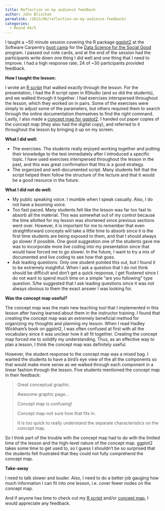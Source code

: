 ```yaml
---
title: Reflection on my audience feedback
author: John Blischak
permalink: /2013/06/reflection-on-my-audience-feedback/
categories:
  - Round 04/5
---
```

I taught a ~50 minute session covering the R package [ggplot2][1] at the Software Carpentry [boot camp][2] for the [Data Science for the Social Good][3] program. I passed out note cards, and at the end of the session had the participants write down one thing I did well and one thing that I need to improve. I had a high response rate; 24 of ~30 participants provided feedback.

**How I taught the lesson:**

I wrote an [R script][4] that walked exactly through the lesson. For the presentation, I had the R script open in RStudio (and so did the students), and we walked through it together. I had exercises interspersed throughout the lesson, which they worked on in pairs. Some of the exercises were simply to adjust some of the parameters, but others required them to search through the online documentation themselves to find the right command. Lastly, I also made a [concept map for ggplot2][5]. I handed out paper copies of the concept map (they also had the digital copy), and referred to it throughout the lesson by bringing it up on my screen.

**What I did well:**

*   The exercises. The students really enjoyed working together and putting their knowledge to the test immediately after I introduced a specific topic. I have used exercises interspersed throughout the lesson in the past, and this was great confirmation that this is a good strategy.
*   The organized and well-documented script. Many students felt that the script helped them follow the structure of the lecture and that it would be a good resource in the future.

**What I did not do well:**

*   My public speaking voice. I mumble when I speak casually. Also, I do not have a booming voice.
*   Too fast paced. Many students felt like the lesson was far too fast to absorb all the material. This was somewhat out of my control because the time allotted for my lesson was shortened since previous sections went over. However, it is important for me to remember that even straightforward concepts will take a little time to absorb since it is the first time students are being exposed to them, and that I should always go slower if possible. One good suggestion one of the students gave me was to incorporate more live coding into my presentation since that would have forced me to go slower. In the future, I want to try a mix of documented and live coding to see how that goes.
*   Ask leading questions. Only one student pointed this out, but I found it to be extremely insightful. When I ask a question that I do not think should be difficult and don&#8217;t get a quick response, I get flustered since I do not want to spend much time on a simple &#8220;are you following&#8221; type question. S/he suggested that I ask leading questions since it was not always obvious to them the exact answer I was looking for.

**Was the concept map useful?**

The concept map was the main new teaching tool that I implemented in this lesson after having learned about them in the instructor training. I found that creating the concept map was an extremely beneficial method for organizing my thoughts and planning my lesson. When I read Hadley Wickham&#8217;s book on ggplot2, I was often confused at first with all the vocabulary since it was unclear how it all fit together. Creating the concept map forced me to solidify my understanding. Thus, as an effective way to plan a lesson, I think the concept map was definitely useful.

However, the student response to the concept map was a mixed bag. I wanted the students to have a bird&#8217;s eye view of the all the components so that would make more sense as we walked through each component in a linear fashion through the lesson. Five students mentioned the concept map in their feedback:

> Great conceptual graphic.
> 
> Awesome graphic page&#8230;
> 
> Concept map is confusing!
> 
> Concept map-not sure how that fits in.
> 
> It is too quick to really understand the separate characteristics on the concept map.

So I think part of the trouble with the concept map had to do with the limited time of the lesson and the high-level nature of the concept map. ggplot2 takes some time to get used to, so I guess I shouldn&#8217;t be so surprised that the students felt frustrated that they could not fully comprehend the concept map.

**Take-away**

I need to talk slower and louder. Also, I need to do a better job gauging how much information I can fit into one lesson, i.e. cover fewer nodes on the concept map.

And if anyone has time to check out my [R script][4] and/or [concept map][5], I would appreciate any feedback.

 [1]: http://ggplot2.org/
 [2]: http://software-carpentry.org/bootcamps/2013-06-dssg.html
 [3]: http://dssg.io/
 [4]: https://github.com/swcarpentry/boot-camps/blob/2013-06-dssg/R/ggplot2/intro-to-ggplot2.R
 [5]: https://github.com/swcarpentry/boot-camps/blob/2013-06-dssg/R/ggplot2/ggplot2-concept-map.png
